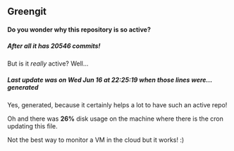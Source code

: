 ## Greengit

#### Do you wonder why this repository is so active?

##### After all it has 20546 commits!

But is it *really* active? Well...

##### Last update was on Wed Jun 16 at 22:25:19 when those lines were... generated

Yes, generated, because it certainly helps a lot to have such an active repo!

Oh and there was **26%** disk usage on the machine
where there is the cron updating this file.

Not the best way to monitor a VM in the cloud but it works! :)
